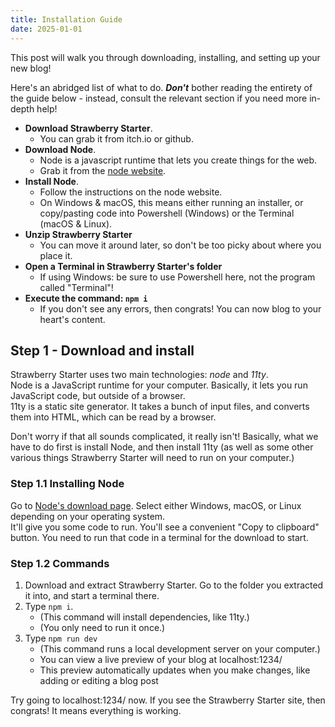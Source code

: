 ```yaml
---
title: Installation Guide
date: 2025-01-01
---
```

This post will walk you through downloading, installing, and setting up your new blog!  

Here's an abridged list of what to do. ***Don't*** bother reading the entirety of the guide below - instead, consult the relevant section if you need more in-depth help!

- **Download Strawberry Starter**.
    - You can grab it from itch.io or github.
- **Download Node**.
    - Node is a javascript runtime that lets you create things for the web.
    - Grab it from the [node website](https://nodejs.org/en).
- **Install Node**.
    - Follow the instructions on the node website.
    - On Windows & macOS, this means either running an installer, or copy/pasting code into Powershell (Windows) or the Terminal (macOS & Linux).
- **Unzip Strawberry Starter**
    - You can move it around later, so don't be too picky about where you place it.
- **Open a Terminal in Strawberry Starter's folder**
    - If using Windows: be sure to use Powershell here, not the program called "Terminal"!
- **Execute the command: `npm i`**
    - If you don't see any errors, then congrats! You can now blog to your heart's content.


## Step 1 - Download and install
Strawberry Starter uses two main technologies: *node* and *11ty*.  
Node is a JavaScript runtime for your computer. Basically, it lets you run JavaScript code, but outside of a browser.  
11ty is a static site generator. It takes a bunch of input files, and converts them into HTML, which can be read by a browser.

Don't worry if that all sounds complicated, it really isn't! Basically, what we have to do first is install Node, and then install 11ty (as well as some other various things Strawberry Starter will need to run on your computer.)

### Step 1.1 Installing Node
Go to [Node's download page](https://nodejs.org/en/download). Select either Windows, macOS, or Linux depending on your operating system.  
It'll give you some code to run. You'll see a convenient "Copy to clipboard" button.
You need to run that code in a terminal for the download to start.

### Step 1.2 Commands
1. Download and extract Strawberry Starter. Go to the folder you extracted it into, and start a terminal there.  
2. Type `npm i`.
    - (This command will install dependencies, like 11ty.)
    - (You only need to run it once.)
3. Type `npm run dev`
    - (This command runs a local development server on your computer.)
    - You can view a live preview of your blog at localhost:1234/
    - This preview automatically updates when you make changes, like adding or editing a blog post

Try going to localhost:1234/ now. If you see the Strawberry Starter site, then congrats! It means everything is working.